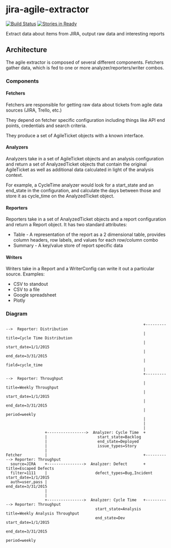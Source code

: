 # jira-agile-extractor

[![Build Status](https://travis-ci.org/cmheisel/agile-analytics.svg?branch=master)](https://travis-ci.org/cmheisel/agile-analytics)
[![Stories in Ready](https://badge.waffle.io/cmheisel/jira-agile-extractor.svg?label=ready&title=Ready)](http://waffle.io/cmheisel/jira-agile-extractor)

Extract data about items from JIRA, output raw data and interesting reports

## Architecture

The agile extractor is composed of several different components. Fetchers gather data, which is fed to one or more analyzer/reporters/writer combos.

### Components

#### Fetchers

Fetchers are responsible for getting raw data about tickets from agile data sources (JIRA, Trello, etc.)

They depend on fetcher specific configuration including things like API end points, credentials and search criteria.

They produce a set of AgileTicket objects with a known interface.

#### Analyzers

Analyzers take in a set of AgileTicket objects and an analysis configuration and return a set of AnalyzedTicket objects that contain the original AgileTicket as well as additional data calculated in light of the analysis context.

For example, a CycleTime analyzer would look for a start_state and an end_state in the configuration, and calculate the days between those and store it as cycle_time on the AnalyzedTicket object.

#### Reporters

Reporters take in a set of AnalyzedTicket objects and a report configuration and return a Report object. It has two standard attributes:
* Table - A representation of the report as a 2 dimensional table, provides column headers, row labels, and values for each row/column combo
* Summary - A key/value store of report specific data

#### Writers

Writers take in a Report and a WriterConfig can write it out a particular source. Examples:
* CSV to standout
* CSV to a file
* Google spreadsheet
* Plotly

### Diagram

```
                                                            +----------->  Reporter: Distribution
                                                            |                title=Cycle Time Distribution
                                                            |                start_date=1/1/2015
                                                            |                end_date=3/31/2015
                                                            |                field=cycle_time
                                                            |
                                                            +----------->  Reporter: Throughput
                                                            |                title=Weekly Throughput
                                                            |                start_date=1/1/2015
                                                            |                end_date=3/31/2015
                                                            |                period=weekly
                                                            |
                                                            |
                                                            |
                 +----------------->  Analyzer: Cycle Time  +
                 |                      start_state=Backlog
                 |                      end_state=Deployed
                 |                      issue_types=Story
                 |
Fetcher          |                                          +-----------> Reporter: Throughput
  source=JIRA    +---------------->  Analyzer: Defect       +               title=Escaped Defects
  filter=1111    |                     defect_types=Bug,Incident            start_date=1/1/2015
  auth=user,pass |                                                          end_date=3/31/2015
                 |
                 |
                 +---------------->  Analyzer: Cycle Time   +-----------> Reporter: Throughput
                                       start_state=Analysis                 title=Weekly Analysis Throughput
                                       end_state=Dev                        start_date=1/1/2015
                                                                            end_date=3/31/2015
                                                                            period=weekly
```
